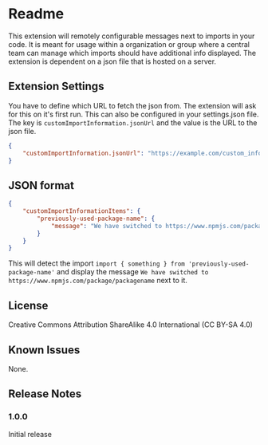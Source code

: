 # Readme

This extension will remotely configurable messages next to imports in your code. It is meant for usage within a organization or group where a central team can manage which imports should have additional info displayed. The extension is dependent on a json file that is hosted on a server.

## Extension Settings

You have to define which URL to fetch the json from. The extension will ask for this on it's first run. This can also be configured in your settings.json file. The key is `customImportInformation.jsonUrl` and the value is the URL to the json file.

```json
{
    "customImportInformation.jsonUrl": "https://example.com/custom_information.json"
}
```

## JSON format

```json
{
    "customImportInformationItems": {
        "previously-used-package-name": {
            "message": "We have switched to https://www.npmjs.com/package/packagename"
        }
    }
}
```

This will detect the import `import { something } from 'previously-used-package-name'` and display the message `We have switched to https://www.npmjs.com/package/packagename` next to it.

## License

Creative Commons Attribution ShareAlike 4.0 International (CC BY-SA 4.0)

## Known Issues

None.

## Release Notes

### 1.0.0

Initial release
